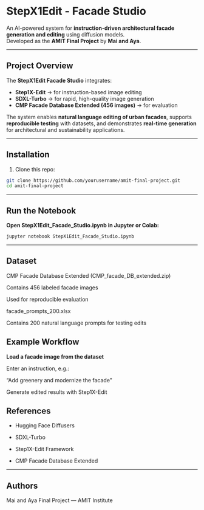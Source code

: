 # StepX1Edit - Facade Studio  

An AI-powered system for **instruction-driven architectural facade generation and editing** using diffusion models.  
Developed as the **AMIT Final Project** by **Mai and Aya**.  

---

## Project Overview  
The **StepX1Edit Facade Studio** integrates:  
- **Step1X-Edit** → for instruction-based image editing  
- **SDXL-Turbo** → for rapid, high-quality image generation  
- **CMP Facade Database Extended (456 images)** → for evaluation  

The system enables **natural language editing of urban facades**, supports **reproducible testing** with datasets, and demonstrates **real-time generation** for architectural and sustainability applications.  

---
##  Installation  

1. Clone this repo:  
```bash
git clone https://github.com/yourusername/amit-final-project.git
cd amit-final-project
```
---
## Run the Notebook

**Open StepX1Edit_Facade_Studio.ipynb in Jupyter or Colab:**
```bash
jupyter notebook StepX1Edit_Facade_Studio.ipynb
```
---
## Dataset

CMP Facade Database Extended (CMP_facade_DB_extended.zip)

Contains 456 labeled facade images

Used for reproducible evaluation

facade_prompts_200.xlsx

Contains 200 natural language prompts for testing edits

## Example Workflow

**Load a facade image from the dataset**

Enter an instruction, e.g.: 

“Add greenery and modernize the facade”

Generate edited results with Step1X-Edit

## References

- Hugging Face Diffusers

- SDXL-Turbo

- Step1X-Edit Framework

- CMP Facade Database Extended
---
## Authors

Mai and Aya
Final Project — AMIT Institute
